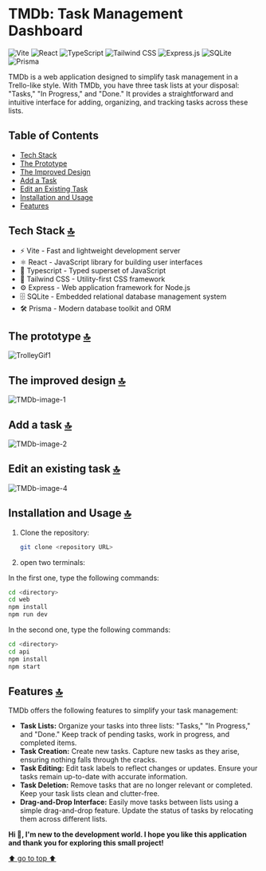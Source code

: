 # TMDb: Task Management Dashboard

![Vite](https://img.shields.io/badge/Vite-B73BFE?style=for-the-badge&logo=vite&logoColor=FFD62E)
![React](https://img.shields.io/badge/React-20232A?style=for-the-badge&logo=react&logoColor=61DAFB)
![TypeScript](https://img.shields.io/badge/TypeScript-007ACC?style=for-the-badge&logo=typescript&logoColor=white)
![Tailwind CSS](https://img.shields.io/badge/Tailwind_CSS-38B2AC?style=for-the-badge&logo=tailwind-css&logoColor=white)
![Express.js](https://img.shields.io/badge/Express.js-000000?style=for-the-badge&logo=express&logoColor=white)
![SQLite](https://img.shields.io/badge/SQLite-07405E?style=for-the-badge&logo=sqlite&logoColor=white)
![Prisma](https://img.shields.io/badge/Prisma-3982CE?style=for-the-badge&logo=Prisma&logoColor=white)

TMDb is a web application designed to simplify task management in a Trello-like style. With TMDb, you have three task lists at your disposal: "Tasks," "In Progress," and "Done." It provides a straightforward and intuitive interface for adding, organizing, and tracking tasks across these lists.

## Table of Contents

- [Tech Stack](#tech-stack)
- [The Prototype](#the-prototype)
- [The Improved Design](#the-improved-design)
- [Add a Task](#add-a-task)
- [Edit an Existing Task](#edit-an-existing-task)
- [Installation and Usage](#installation-and-usage)
- [Features](#features)

## Tech Stack [🔝](#TMDb-Task-Management-Dashboard)

- ⚡️ Vite - Fast and lightweight development server
- ⚛️ React - JavaScript library for building user interfaces
- 📘 Typescript - Typed superset of JavaScript
- 🎨 Tailwind CSS - Utility-first CSS framework
- ⚙️ Express - Web application framework for Node.js
- 🗄️ SQLite - Embedded relational database management system
- 🛠️ Prisma - Modern database toolkit and ORM

## The prototype [🔝](#TMDb-Task-Management-Dashboard)

![TrolleyGif1](https://github.com/lam-vincent/to-do-list/assets/62343240/8f0c1b13-a642-452b-9014-a9d65b46b538)

## The improved design [🔝](#TMDb-Task-Management-Dashboard)

![TMDb-image-1](https://github.com/lam-vincent/to-do-list/assets/62343240/d6546ac1-5171-42c0-b58e-0abe7b674437)

## Add a task [🔝](#TMDb-Task-Management-Dashboard)

![TMDb-image-2](https://github.com/lam-vincent/to-do-list/assets/62343240/1ac448b6-b3ee-4884-a42a-448549ffb412)

## Edit an existing task [🔝](#TMDb-Task-Management-Dashboard)

![TMDb-image-4](https://github.com/lam-vincent/to-do-list/assets/62343240/b8c7e171-14e4-4f6a-b91a-0e7a3189b289)

## Installation and Usage [🔝](#TMDb-Task-Management-Dashboard)

1. Clone the repository:

   ```bash
   git clone <repository URL>
   ```

2. open two terminals:

In the first one, type the following commands:

```bash
cd <directory>
cd web
npm install
npm run dev
```

In the second one, type the following commands:

```bash
cd <directory>
cd api
npm install
npm start
```

## Features [🔝](#TMDb-Task-Management-Dashboard)

TMDb offers the following features to simplify your task management:

- **Task Lists:** Organize your tasks into three lists: "Tasks," "In Progress," and "Done." Keep track of pending tasks, work in progress, and completed items.
- **Task Creation:** Create new tasks. Capture new tasks as they arise, ensuring nothing falls through the cracks.
- **Task Editing:** Edit task labels to reflect changes or updates. Ensure your tasks remain up-to-date with accurate information.
- **Task Deletion:** Remove tasks that are no longer relevant or completed. Keep your task lists clean and clutter-free.
- **Drag-and-Drop Interface:** Easily move tasks between lists using a simple drag-and-drop feature. Update the status of tasks by relocating them across different lists.

**Hi 👋, I'm new to the development world. I hope you like this application and thank you for exploring this small project!**

[⬆️ go to top ⬆️](#TMDb-Task-Management-Dashboard)
